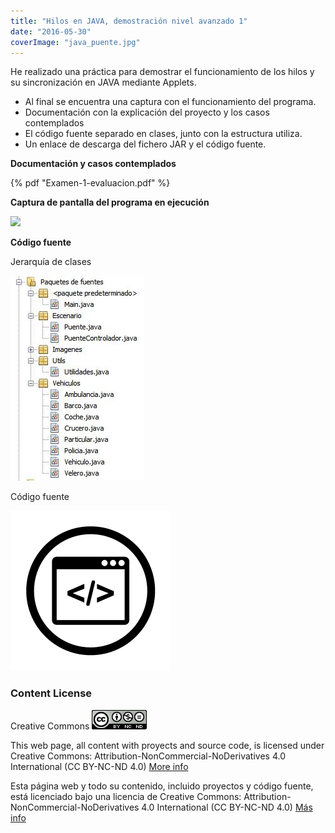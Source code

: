 ```yaml
---
title: "Hilos en JAVA, demostración nivel avanzado 1"
date: "2016-05-30"
coverImage: "java_puente.jpg"
---
```


He realizado una práctica para demostrar el funcionamiento de los hilos y su sincronización en JAVA mediante Applets.

- Al final se encuentra una captura con el funcionamiento del programa.
- Documentación con la explicación del proyecto y los casos contemplados
- El código fuente separado en clases, junto con la estructura utiliza.
- Un enlace de descarga del fichero JAR y el código fuente.

**Documentación y casos contemplados**

{% pdf "Examen-1-evaluacion.pdf" %}

**Captura de pantalla del programa en ejecución**

![](HilosenJAVA1.gif)

**Código fuente**

Jerarquí­a de clases

![Jerarquia_clases_puente](Jerarquia_clases_puente.jpg)

Código fuente

[![Code-Optimization-3-256x2561](Code-Optimization-3-256x2561.png)](https://bitbucket.org/rubenarcos/java-hilos-puente-levadizo/src/371434a0845336ac25a8ccd53ae010caeb6c183d/src/?at=master)

### Content License

Creative Commons [![License: CC BY-NC-ND 4.0](88x311.png)](https://creativecommons.org/licenses/by-nc-nd/4.0/)

This web page, all content with proyects and source code, is licensed under Creative Commons: Attribution-NonCommercial-NoDerivatives 4.0 International (CC BY-NC-ND 4.0) [More info](https://creativecommons.org/licenses/by-nc-nd/4.0/)

Esta página web y todo su contenido, incluido proyectos y código fuente, está licenciado bajo una licencia de Creative Commons: Attribution-NonCommercial-NoDerivatives 4.0 International (CC BY-NC-ND 4.0) [Más info](https://creativecommons.org/licenses/by-nc-nd/4.0/deed.es)
